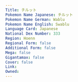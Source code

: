 ```yaml
---
﻿Title: チルット
Pokemon Name Japanese: チルット
Pokemon Name German: Wablu
Pokemon Name English: Swablu
Language Card: Japanese
National Dex Number: 333
Region: Hoenn
Regional Form: false
Additional Form: false
Mega: false
Gigantamax: false
Cover: false
Link: 
Owned: 
---
```

